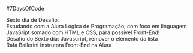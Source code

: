 #7DaysOfCode

Sexto dia de Desafio.</br>Estudando com a Alura Lógica de Programação, com foco em linguagem JavaSript somado com HTML e CSS, para possível Front-End!</br>
Desafio do Sexto dia: Javascript, remover o elemento da lista</br>
Rafa Ballerini Instrutora Front-End na Alura
